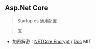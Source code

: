 ## Asp.Net Core

> Startup.cs 通用配置


> 库

- 加密解密：[NETCore.Encrypt](https://www.nuget.org/packages/NETCore.Encrypt/) / [Doc](https://github.com/myloveCc/NETCore.Encrypt) MIT